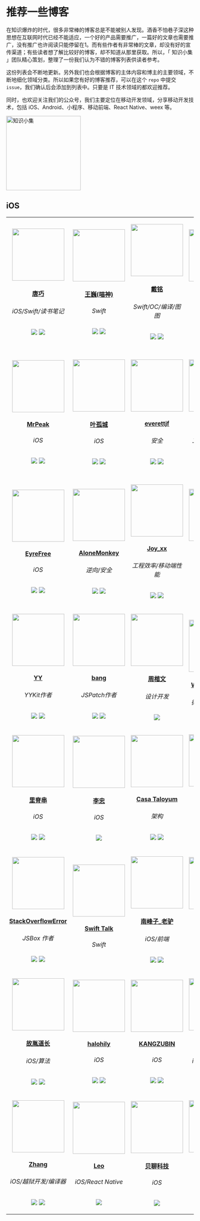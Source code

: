 # 推荐一些博客

在知识爆炸的时代，很多非常棒的博客总是不能被别人发现。酒香不怕巷子深这种思想在互联网时代已经不能适应，一个好的产品需要推广，一篇好的文章也需要推广，没有推广也许阅读只能停留在1。而有些作者有非常棒的文章，却没有好的宣传渠道；有些读者想了解比较好的博客，却不知道从那里获取。所以，「 知识小集 」团队精心策划，整理了一份我们认为不错的博客列表供读者参考。

这份列表会不断地更新。另外我们也会根据博客的主体内容和博主的主要领域，不断地细化领域分类。所以如果您有好的博客推荐，可以在这个 `repo` 中提交 `issue`，我们确认后会添加到列表中。只要是 IT 技术领域的都欢迎推荐。

同时，也欢迎关注我们的公众号，我们主要定位在移动开发领域，分享移动开发技术，包括 iOS、Android、小程序、移动前端、React Native、weex 等。

<img src="https://raw.githubusercontent.com/iOS-Tips/iOS-tech-set/master/images/qrcode.jpg" title="知识小集" width="200"/>

## iOS




<table>

<tr>

<td id='唐巧' style='width:180px'>
<p align='center'><a href='http://blog.devtang.com/'><img src='https://tva4.sinaimg.cn/crop.0.2.1242.1242.180/65dc76a3jw8exkme9y57dj20yi0ymabn.jpg' height='140' width='140'/></a></p>
<h4 align='center'><a href='http://blog.devtang.com/'>唐巧</a></h4>
<h6 align='center'>iOS/Swift/读书笔记</h6>
<p align='center'><a href='https://weibo.com/tangqiaoboy'><img src='https://github.com/awesome-tips/blogs/blob/master/assets/weibo.png?raw=true' /></a> <a href='https://github.com/tangqiaoboy'><img src='https://github.com/awesome-tips/blogs/blob/master/assets/github.png?raw=true' /></a></p>
</td>

<td id='王巍(喵神)' style='width:180px'>
<p align='center'><a href='https://onevcat.com/'><img src='https://tva3.sinaimg.cn/crop.0.0.180.180.180/83bbf18djw1e8qgp5bmzyj2050050aa8.jpg' height='140' width='140'/></a></p>
<h4 align='center'><a href='https://onevcat.com/'>王巍(喵神)</a></h4>
<h6 align='center'>Swift</h6>
<p align='center'><a href='https://weibo.com/onevcat'><img src='https://github.com/awesome-tips/blogs/blob/master/assets/weibo.png?raw=true' /></a> <a href='https://github.com/onevcat'><img src='https://github.com/awesome-tips/blogs/blob/master/assets/github.png?raw=true' /></a></p>
</td>

<td id='戴铭' style='width:180px'>
<p align='center'><a href='http://t.cn/RSjPCJ6'><img src='http://t.cn/RuP8lEI' height='140' width='140'/></a></p>
<h4 align='center'><a href='http://t.cn/RSjPCJ6'>戴铭</a></h4>
<h6 align='center'>Swift/OC/编译/图图</h6>
<p align='center'><a href='http://weibo.com/allstarming'><img src='https://github.com/awesome-tips/blogs/blob/master/assets/weibo.png?raw=true' /></a> <a href='http://t.cn/RuP8lEx'><img src='https://github.com/awesome-tips/blogs/blob/master/assets/github.png?raw=true' /></a></p>
</td>

<td id='iOS程序犭袁' style='width:180px'>
<p align='center'><a href='https://www.jianshu.com/u/96a14318a4de'><img src='https://tva1.sinaimg.cn/crop.0.0.511.511.180/64dfd849gw1ep43ip52qlj20e80e840a.jpg' height='140' width='140'/></a></p>
<h4 align='center'><a href='https://www.jianshu.com/u/96a14318a4de'>iOS程序犭袁</a></h4>
<h6 align='center'>iOS</h6>
<p align='center'><a href='https://weibo.com/luohanchenyilong'><img src='https://github.com/awesome-tips/blogs/blob/master/assets/weibo.png?raw=true' /></a> <a href='https://github.com/ChenYilong'><img src='https://github.com/awesome-tips/blogs/blob/master/assets/github.png?raw=true' /></a></p>
</td>

<td id='折腾范儿_味精' style='width:180px'>
<p align='center'><a href='http://awhisper.github.io/?from=inf&wvr=5&loc=infblog'><img src='https://tvax3.sinaimg.cn/crop.0.0.512.512.180/678c3e91ly8fpc40w5yfjj20e80e8dg5.jpg' height='140' width='140'/></a></p>
<h4 align='center'><a href='http://awhisper.github.io/?from=inf&wvr=5&loc=infblog'>折腾范儿_味精</a></h4>
<h6 align='center'>iOS/大前端</h6>
<p align='center'><a href='https://weibo.com/agvicking'><img src='https://github.com/awesome-tips/blogs/blob/master/assets/weibo.png?raw=true' /></a> <a href='https://github.com/Awhisper'><img src='https://github.com/awesome-tips/blogs/blob/master/assets/github.png?raw=true' /></a></p>
</td>

</tr>

<tr>

<td id='MrPeak' style='width:180px'>
<p align='center'><a href='http://mrpeak.cn'><img src='https://avatars0.githubusercontent.com/u/5007149?s=400&u=a1d0743e131c5de433fe0007b003b529854bfeb0&v=4' height='140' width='140'/></a></p>
<h4 align='center'><a href='http://mrpeak.cn'>MrPeak</a></h4>
<h6 align='center'>iOS</h6>
<p align='center'><a href='https://weibo.com/1993445913/profile'><img src='https://github.com/awesome-tips/blogs/blob/master/assets/weibo.png?raw=true' /></a> <a href='https://github.com/music4kid'><img src='https://github.com/awesome-tips/blogs/blob/master/assets/github.png?raw=true' /></a></p>
</td>

<td id='叶孤城' style='width:180px'>
<p align='center'><a href='https://zhuanlan.zhihu.com/zangqilong'><img src='https://tvax4.sinaimg.cn/crop.0.0.1242.1242.180/55c06004ly8fk0tddvcivj20yi0yin0t.jpg' height='140' width='140'/></a></p>
<h4 align='center'><a href='https://zhuanlan.zhihu.com/zangqilong'>叶孤城</a></h4>
<h6 align='center'>iOS</h6>
<p align='center'><a href='https://weibo.com/u/1438670852'><img src='https://github.com/awesome-tips/blogs/blob/master/assets/weibo.png?raw=true' /></a> <a href='https://github.com/Zangqilong'><img src='https://github.com/awesome-tips/blogs/blob/master/assets/github.png?raw=true' /></a></p>
</td>

<td id='everettjf' style='width:180px'>
<p align='center'><a href='https://everettjf.github.io'><img src='https://everettjf.github.io/images/everettjf.png' height='140' width='140'/></a></p>
<h4 align='center'><a href='https://everettjf.github.io'>everettjf</a></h4>
<h6 align='center'>安全</h6>
<p align='center'><a href='https://weibo.com/everettjf'><img src='https://github.com/awesome-tips/blogs/blob/master/assets/weibo.png?raw=true' /></a> <a href='https://github.com/everettjf'><img src='https://github.com/awesome-tips/blogs/blob/master/assets/github.png?raw=true' /></a></p>
</td>

<td id='bestswifter' style='width:180px'>
<p align='center'><a href='https://github.com/bestswifter/blog'><img src='https://avatars3.githubusercontent.com/u/8394612' height='140' width='140'/></a></p>
<h4 align='center'><a href='https://github.com/bestswifter/blog'>bestswifter</a></h4>
<h6 align='center'>工程化/全栈/效率</h6>
<p align='center'><a href='https://weibo.com/bestswifter'><img src='https://github.com/awesome-tips/blogs/blob/master/assets/weibo.png?raw=true' /></a> <a href='https://github.com/bestswifter'><img src='https://github.com/awesome-tips/blogs/blob/master/assets/github.png?raw=true' /></a></p>
</td>

<td id='halfrost' style='width:180px'>
<p align='center'><a href='https://github.com/halfrost/Halfrost-Field'><img src='https://ob6mci30g.qnssl.com/me.jpg' height='140' width='140'/></a></p>
<h4 align='center'><a href='https://github.com/halfrost/Halfrost-Field'>halfrost</a></h4>
<h6 align='center'>iOS/前端/后端/golang/ML</h6>
<p align='center'><a href='https://weibo.com/halfrost'><img src='https://github.com/awesome-tips/blogs/blob/master/assets/weibo.png?raw=true' /></a> <a href='https://github.com/halfrost'><img src='https://github.com/awesome-tips/blogs/blob/master/assets/github.png?raw=true' /></a></p>
</td>

</tr>

<tr>

<td id='EyreFree' style='width:180px'>
<p align='center'><a href='https://www.eyrefree.org/'><img src='https://avatars0.githubusercontent.com/u/10757132?s=460&v=4' height='140' width='140'/></a></p>
<h4 align='center'><a href='https://www.eyrefree.org/'>EyreFree</a></h4>
<h6 align='center'>iOS</h6>
<p align='center'><a href='https://weibo.com/eyrefree777'><img src='https://github.com/awesome-tips/blogs/blob/master/assets/weibo.png?raw=true' /></a> <a href='https://github.com/EyreFree'><img src='https://github.com/awesome-tips/blogs/blob/master/assets/github.png?raw=true' /></a></p>
</td>

<td id='AloneMonkey' style='width:180px'>
<p align='center'><a href='http://www.alonemonkey.com'><img src='https://tva4.sinaimg.cn/crop.0.6.315.315.180/6227738egw1ecj9s3fekaj208t0913yx.jpg' height='140' width='140'/></a></p>
<h4 align='center'><a href='http://www.alonemonkey.com'>AloneMonkey</a></h4>
<h6 align='center'>逆向/安全</h6>
<p align='center'><a href='https://weibo.com/xiaoqing28'><img src='https://github.com/awesome-tips/blogs/blob/master/assets/weibo.png?raw=true' /></a> <a href='https://github.com/AloneMonkey'><img src='https://github.com/awesome-tips/blogs/blob/master/assets/github.png?raw=true' /></a></p>
</td>

<td id='Joy_xx' style='width:180px'>
<p align='center'><a href='https://juejin.im/user/5656f11760b28da566412f03'><img src='https://upload-images.jianshu.io/upload_images/852671-ea9d77e88a4e7fbc.png?imageMogr2/auto-orient/strip%7CimageView2/2/w/1240' height='140' width='140'/></a></p>
<h4 align='center'><a href='https://juejin.im/user/5656f11760b28da566412f03'>Joy_xx</a></h4>
<h6 align='center'>工程效率/移动端性能</h6>
<p align='center'><a href='https://weibo.com/5419850564'><img src='https://github.com/awesome-tips/blogs/blob/master/assets/weibo.png?raw=true' /></a> <a href='https://github.com/joy0304'><img src='https://github.com/awesome-tips/blogs/blob/master/assets/github.png?raw=true' /></a></p>
</td>

<td id='没故事的桌同学' style='width:180px'>
<p align='center'><a href='https://www.jianshu.com/u/88a056103c02'><img src='https://tva4.sinaimg.cn/crop.0.0.750.750.180/72d10fc2jw8f8r4qjeggej20ku0kuwew.jpg' height='140' width='140'/></a></p>
<h4 align='center'><a href='https://www.jianshu.com/u/88a056103c02'>没故事的桌同学</a></h4>
<h6 align='center'>iOS</h6>
<p align='center'><a href='https://weibo.com/u/1926303682'><img src='https://github.com/awesome-tips/blogs/blob/master/assets/weibo.png?raw=true' /></a> <a href='https://github.com/lacklock'><img src='https://github.com/awesome-tips/blogs/blob/master/assets/github.png?raw=true' /></a></p>
</td>

<td id='sunnyxx' style='width:180px'>
<p align='center'><a href='http://blog.sunnyxx.com/'><img src='https://tva2.sinaimg.cn/crop.125.0.263.263.180/51530583jw8enrkkdsb0dj20dw0afjse.jpg' height='140' width='140'/></a></p>
<h4 align='center'><a href='http://blog.sunnyxx.com/'>sunnyxx</a></h4>
<h6 align='center'>非主流iOS程序猿</h6>
<p align='center'><a href='https://weibo.com/u/1364395395'><img src='https://github.com/awesome-tips/blogs/blob/master/assets/weibo.png?raw=true' /></a> <a href='https://github.com/sunnyxx'><img src='https://github.com/awesome-tips/blogs/blob/master/assets/github.png?raw=true' /></a></p>
</td>

</tr>

<tr>

<td id='YY' style='width:180px'>
<p align='center'><a href='https://blog.ibireme.com/'><img src='https://avatars3.githubusercontent.com/u/839283?s=460&v=4' height='140' width='140'/></a></p>
<h4 align='center'><a href='https://blog.ibireme.com/'>YY</a></h4>
<h6 align='center'>YYKit作者</h6>
<p align='center'><a href='https://weibo.com/239801242'><img src='https://github.com/awesome-tips/blogs/blob/master/assets/weibo.png?raw=true' /></a> <a href='https://github.com/ibireme'><img src='https://github.com/awesome-tips/blogs/blob/master/assets/github.png?raw=true' /></a></p>
</td>

<td id='bang' style='width:180px'>
<p align='center'><a href='http://blog.cnbang.net/about/'><img src='https://avatars2.githubusercontent.com/u/329480?s=460&v=4' height='140' width='140'/></a></p>
<h4 align='center'><a href='http://blog.cnbang.net/about/'>bang</a></h4>
<h6 align='center'>JSPatch作者</h6>
<p align='center'><a href='https://weibo.com/bang'><img src='https://github.com/awesome-tips/blogs/blob/master/assets/weibo.png?raw=true' /></a> <a href='https://github.com/bang590'><img src='https://github.com/awesome-tips/blogs/blob/master/assets/github.png?raw=true' /></a></p>
</td>

<td id='周楷文' style='width:180px'>
<p align='center'><a href='http://zhowkev.in/'><img src='https://tvax1.sinaimg.cn/crop.0.0.1125.1125.180/68c9c44dly8fmyxy9dx39j20v90v93zc.jpg' height='140' width='140'/></a></p>
<h4 align='center'><a href='http://zhowkev.in/'>周楷文</a></h4>
<h6 align='center'>设计开发</h6>
<p align='center'><a href='https://weibo.com/kevinzhow'><img src='https://github.com/awesome-tips/blogs/blob/master/assets/weibo.png?raw=true' /></a> </p>
</td>

<td id='WeRead团队博客' style='width:180px'>
<p align='center'><a href='http://wereadteam.github.io/'><img src='https://tva4.sinaimg.cn/crop.0.0.1024.1024.180/006cZPugjw8evlmn1esibj30sg0sg0u3.jpg' height='140' width='140'/></a></p>
<h4 align='center'><a href='http://wereadteam.github.io/'>WeRead团队博客</a></h4>
<h6 align='center'>微信读书团队博客</h6>
<p align='center'> </p>
</td>

<td id='J_Knight_' style='width:180px'>
<p align='center'><a href='http://t.cn/RuqLczv'><img src='http://t.cn/RuqLc7F' height='140' width='140'/></a></p>
<h4 align='center'><a href='http://t.cn/RuqLczv'>J_Knight_</a></h4>
<h6 align='center'>iOS</h6>
<p align='center'><a href='http://t.cn/RuqLc7D'><img src='https://github.com/awesome-tips/blogs/blob/master/assets/weibo.png?raw=true' /></a> <a href='http://t.cn/RuqLc7e'><img src='https://github.com/awesome-tips/blogs/blob/master/assets/github.png?raw=true' /></a></p>
</td>

</tr>

<tr>

<td id='里脊串' style='width:180px'>
<p align='center'><a href='http://adad184.com/archives/'><img src='https://tvax2.sinaimg.cn/crop.0.0.512.512.180/7104902cly8fj3zx6zwj6j20e80e8t8x.jpg' height='140' width='140'/></a></p>
<h4 align='center'><a href='http://adad184.com/archives/'>里脊串</a></h4>
<h6 align='center'>iOS</h6>
<p align='center'><a href='https://www.weibo.com/ljc1986'><img src='https://github.com/awesome-tips/blogs/blob/master/assets/weibo.png?raw=true' /></a> <a href='https://github.com/adad184'><img src='https://github.com/awesome-tips/blogs/blob/master/assets/github.png?raw=true' /></a></p>
</td>

<td id='李忠' style='width:180px'>
<p align='center'><a href='http://limboy.me/'><img src='https://avatars3.githubusercontent.com/u/35974?s=460&v=4' height='140' width='140'/></a></p>
<h4 align='center'><a href='http://limboy.me/'>李忠</a></h4>
<h6 align='center'>iOS</h6>
<p align='center'> <a href='https://github.com/lzyy'><img src='https://github.com/awesome-tips/blogs/blob/master/assets/github.png?raw=true' /></a></p>
</td>

<td id='Casa Taloyum' style='width:180px'>
<p align='center'><a href='https://casatwy.com/iOS-Modulization.html'><img src='https://tva2.sinaimg.cn/crop.0.14.750.750.180/71dc54d3jw8f6o7ipr6gij20ku0ln41c.jpg' height='140' width='140'/></a></p>
<h4 align='center'><a href='https://casatwy.com/iOS-Modulization.html'>Casa Taloyum</a></h4>
<h6 align='center'>架构</h6>
<p align='center'><a href='https://weibo.com/casatwy'><img src='https://github.com/awesome-tips/blogs/blob/master/assets/weibo.png?raw=true' /></a> <a href='https://github.com/casatwy'><img src='https://github.com/awesome-tips/blogs/blob/master/assets/github.png?raw=true' /></a></p>
</td>

<td id='杨萧玉' style='width:180px'>
<p align='center'><a href='http://yulingtianxia.com/'><img src='https://tva1.sinaimg.cn/crop.0.0.640.640.180/642c5793jw8es1tzsl205j20hs0hst9g.jpg' height='140' width='140'/></a></p>
<h4 align='center'><a href='http://yulingtianxia.com/'>杨萧玉</a></h4>
<h6 align='center'>iOS/逆向</h6>
<p align='center'><a href='https://weibo.com/yulingtianxia'><img src='https://github.com/awesome-tips/blogs/blob/master/assets/weibo.png?raw=true' /></a> <a href='https://github.com/yulingtianxia'><img src='https://github.com/awesome-tips/blogs/blob/master/assets/github.png?raw=true' /></a></p>
</td>

<td id='Draveness' style='width:180px'>
<p align='center'><a href='https://draveness.me/index'><img src='https://tva3.sinaimg.cn/crop.0.0.750.750.180/005AJZTOjw8f37od44xcgj30ku0kujtf.jpg' height='140' width='140'/></a></p>
<h4 align='center'><a href='https://draveness.me/index'>Draveness</a></h4>
<h6 align='center'>RAC/iOS</h6>
<p align='center'><a href='https://weibo.com/u/5123574960'><img src='https://github.com/awesome-tips/blogs/blob/master/assets/weibo.png?raw=true' /></a> </p>
</td>

</tr>

<tr>

<td id='StackOverflowError' style='width:180px'>
<p align='center'><a href='https://zhuanlan.zhihu.com/cocoanotes'><img src='https://tva2.sinaimg.cn/crop.0.0.180.180.180/693eeff4jw1e8qgp5bmzyj2050050aa8.jpg' height='140' width='140'/></a></p>
<h4 align='center'><a href='https://zhuanlan.zhihu.com/cocoanotes'>StackOverflowError</a></h4>
<h6 align='center'>JSBox 作者</h6>
<p align='center'><a href='https://weibo.com/0x00eeee'><img src='https://github.com/awesome-tips/blogs/blob/master/assets/weibo.png?raw=true' /></a> <a href='https://github.com/cyanzhong'><img src='https://github.com/awesome-tips/blogs/blob/master/assets/github.png?raw=true' /></a></p>
</td>

<td id='Swift Talk' style='width:180px'>
<p align='center'><a href='https://talk.objc.io/'><img src='https://github.com/awesome-tips/blogs/blob/master/avatar/swift_talk.png?raw=true' height='140' width='140'/></a></p>
<h4 align='center'><a href='https://talk.objc.io/'>Swift Talk</a></h4>
<h6 align='center'>Swift</h6>
<p align='center'> </p>
</td>

<td id='南峰子_老驴' style='width:180px'>
<p align='center'><a href='http://southpeak.github.io/'><img src='https://tva1.sinaimg.cn/crop.1.0.1366.1366.180/c5ff030ejw8f5bbc70i61j212011yq80.jpg' height='140' width='140'/></a></p>
<h4 align='center'><a href='http://southpeak.github.io/'>南峰子_老驴</a></h4>
<h6 align='center'>iOS/前端</h6>
<p align='center'><a href='https://weibo.com/touristdiary'><img src='https://github.com/awesome-tips/blogs/blob/master/assets/weibo.png?raw=true' /></a> <a href='http://southpeak.github.io/'><img src='https://github.com/awesome-tips/blogs/blob/master/assets/github.png?raw=true' /></a></p>
</td>

<td id='Lefe_x' style='width:180px'>
<p align='center'><a href='https://github.com/lefex/LefexWork'><img src='https://tva4.sinaimg.cn/crop.8.0.1226.1226.180/006uSOiEjw8f9h4ihstq4j30yi0y2gnq.jpg' height='140' width='140'/></a></p>
<h4 align='center'><a href='https://github.com/lefex/LefexWork'>Lefe_x</a></h4>
<h6 align='center'>iOS/大前端</h6>
<p align='center'><a href='https://weibo.com/u/5953150140'><img src='https://github.com/awesome-tips/blogs/blob/master/assets/weibo.png?raw=true' /></a> <a href='https://github.com/lefex'><img src='https://github.com/awesome-tips/blogs/blob/master/assets/github.png?raw=true' /></a></p>
</td>

<td id='Vong_HUST' style='width:180px'>
<p align='center'><a href='http://vongloo.me/'><img src='https://tvax3.sinaimg.cn/crop.0.0.667.667.180/ba81ca29ly8fhu4meonedj20ij0ijgmh.jpg' height='140' width='140'/></a></p>
<h4 align='center'><a href='http://vongloo.me/'>Vong_HUST</a></h4>
<h6 align='center'>iOS</h6>
<p align='center'><a href='https://weibo.com/VongLo'><img src='https://github.com/awesome-tips/blogs/blob/master/assets/weibo.png?raw=true' /></a> <a href='https://github.com/wang9262'><img src='https://github.com/awesome-tips/blogs/blob/master/assets/github.png?raw=true' /></a></p>
</td>

</tr>

<tr>

<td id='故胤道长' style='width:180px'>
<p align='center'><a href='https://www.jianshu.com/u/8d5b91490ca5'><img src='https://tva4.sinaimg.cn/crop.14.0.721.721.180/6cf34ee4jw8f8rdmtzzgmj20ku0k10t5.jpg' height='140' width='140'/></a></p>
<h4 align='center'><a href='https://www.jianshu.com/u/8d5b91490ca5'>故胤道长</a></h4>
<h6 align='center'>iOS/算法</h6>
<p align='center'><a href='https://weibo.com/soapyigu'><img src='https://github.com/awesome-tips/blogs/blob/master/assets/weibo.png?raw=true' /></a> <a href='https://github.com/soapyigu'><img src='https://github.com/awesome-tips/blogs/blob/master/assets/github.png?raw=true' /></a></p>
</td>

<td id='halohily' style='width:180px'>
<p align='center'><a href='https://halohily.com/'><img src='https://tva4.sinaimg.cn/crop.9.0.493.493.180/d9ec7ffcjw8f8a753z961j20e80dp0t3.jpg' height='140' width='140'/></a></p>
<h4 align='center'><a href='https://halohily.com/'>halohily</a></h4>
<h6 align='center'>iOS</h6>
<p align='center'><a href='http://weibo.com/halohily'><img src='https://github.com/awesome-tips/blogs/blob/master/assets/weibo.png?raw=true' /></a> <a href='https://github.com/halohily'><img src='https://github.com/awesome-tips/blogs/blob/master/assets/github.png?raw=true' /></a></p>
</td>

<td id='KANGZUBIN' style='width:180px'>
<p align='center'><a href='https://kangzubin.com'><img src='https://tva3.sinaimg.cn/crop.0.0.440.440.180/621b53aejw8ekybg28hxzj20c80c83z0.jpg' height='140' width='140'/></a></p>
<h4 align='center'><a href='https://kangzubin.com'>KANGZUBIN</a></h4>
<h6 align='center'>iOS</h6>
<p align='center'><a href='https://weibo.com/kangzubin'><img src='https://github.com/awesome-tips/blogs/blob/master/assets/weibo.png?raw=true' /></a> <a href='https://github.com/kangzubin'><img src='https://github.com/awesome-tips/blogs/blob/master/assets/github.png?raw=true' /></a></p>
</td>

<td id='冬瓜' style='width:180px'>
<p align='center'><a href='http://desgard.com/'><img src='https://avatars2.githubusercontent.com/u/7804535' height='140' width='140'/></a></p>
<h4 align='center'><a href='http://desgard.com/'>冬瓜</a></h4>
<h6 align='center'>iOS/Python/算法</h6>
<p align='center'><a href='https://weibo.com/desgard'><img src='https://github.com/awesome-tips/blogs/blob/master/assets/weibo.png?raw=true' /></a> <a href='https://github.com/desgard'><img src='https://github.com/awesome-tips/blogs/blob/master/assets/github.png?raw=true' /></a></p>
</td>

<td id='五子棋' style='width:180px'>
<p align='center'><a href='http://satanwoo.github.io'><img src='https://avatars0.githubusercontent.com/u/1303079?s=460&v=4' height='140' width='140'/></a></p>
<h4 align='center'><a href='http://satanwoo.github.io'>五子棋</a></h4>
<h6 align='center'>iOS</h6>
<p align='center'><a href='https://weibo.com/1961684153'><img src='https://github.com/awesome-tips/blogs/blob/master/assets/weibo.png?raw=true' /></a> <a href='https://github.com/satanwoo'><img src='https://github.com/awesome-tips/blogs/blob/master/assets/github.png?raw=true' /></a></p>
</td>

</tr>

<tr>

<td id='Zhang' style='width:180px'>
<p align='center'><a href='https://mayuyu.io'><img src='https://avatars3.githubusercontent.com/u/5205699?s=460&v=4' height='140' width='140'/></a></p>
<h4 align='center'><a href='https://mayuyu.io'>Zhang</a></h4>
<h6 align='center'>iOS/越狱开发/编译器</h6>
<p align='center'><a href='https://weibo.com/5725560173'><img src='https://github.com/awesome-tips/blogs/blob/master/assets/weibo.png?raw=true' /></a> <a href='https://github.com/Naville'><img src='https://github.com/awesome-tips/blogs/blob/master/assets/github.png?raw=true' /></a></p>
</td>

<td id='Leo' style='width:180px'>
<p align='center'><a href='http://blog.csdn.net/hello_hwc'><img src='https://avatars2.githubusercontent.com/u/15663899?s=460&v=4' height='140' width='140'/></a></p>
<h4 align='center'><a href='http://blog.csdn.net/hello_hwc'>Leo</a></h4>
<h6 align='center'>iOS/React Native</h6>
<p align='center'> <a href='https://github.com/LeoMobileDeveloper'><img src='https://github.com/awesome-tips/blogs/blob/master/assets/github.png?raw=true' /></a></p>
</td>

<td id='贝聊科技' style='width:180px'>
<p align='center'><a href='https://zhuanlan.zhihu.com/ibeiliao'><img src='https://avatars1.githubusercontent.com/u/29856374?s=400&v=4' height='140' width='140'/></a></p>
<h4 align='center'><a href='https://zhuanlan.zhihu.com/ibeiliao'>贝聊科技</a></h4>
<h6 align='center'>iOS</h6>
<p align='center'> <a href='https://github.com/beiliao-mobile'><img src='https://github.com/awesome-tips/blogs/blob/master/assets/github.png?raw=true' /></a></p>
</td>

<td id='杜文' style='width:180px'>
<p align='center'><a href='https://juejin.im/user/58211b88a0bb9f0058c25b7f/'><img src='https://avatars2.githubusercontent.com/u/20411648?s=460&v=4' height='140' width='140'/></a></p>
<h4 align='center'><a href='https://juejin.im/user/58211b88a0bb9f0058c25b7f/'>杜文</a></h4>
<h6 align='center'>大前端</h6>
<p align='center'> <a href='https://github.com/wendux'><img src='https://github.com/awesome-tips/blogs/blob/master/assets/github.png?raw=true' /></a></p>
</td>

<td id='flyou' style='width:180px'>
<p align='center'><a href='http://flutter.link/'><img src='https://tva2.sinaimg.cn/crop.0.3.707.707.180/a2f7c645jw8f6qvlbp1g7j20js0jrgrz.jpg' height='140' width='140'/></a></p>
<h4 align='center'><a href='http://flutter.link/'>flyou</a></h4>
<h6 align='center'>Flutter</h6>
<p align='center'><a href='https://weibo.com/fangjaylong?is_all=1'><img src='https://github.com/awesome-tips/blogs/blob/master/assets/weibo.png?raw=true' /></a> <a href='https://github.com/flyou'><img src='https://github.com/awesome-tips/blogs/blob/master/assets/github.png?raw=true' /></a></p>
</td>

</tr>

</table>


